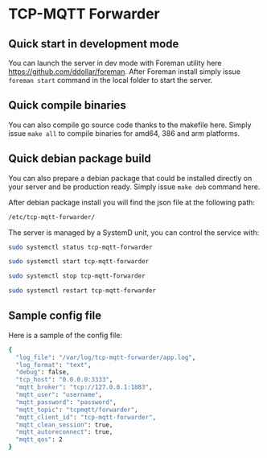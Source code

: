 # TCP-MQTT Forwarder

## Quick start in development mode

You can launch the server in dev mode with Foreman utility here https://github.com/ddollar/foreman. After Foreman install simply issue `foreman start` command in the local folder to start the server.

## Quick compile binaries

You can also compile go source code thanks to the makefile here. Simply issue `make all` to compile binaries for amd64, 386 and arm platforms.

## Quick debian package build

You can also prepare a debian package that could be installed directly on your server and be production ready.
Simply issue `make deb` command here.

After debian package install you will find the json file at the following path:

```sh
/etc/tcp-mqtt-forwarder/
```

The server is managed by a SystemD unit, you can control the service with:

```sh
sudo systemctl status tcp-mqtt-forwarder
```

```sh
sudo systemctl start tcp-mqtt-forwarder
```

```sh
sudo systemctl stop tcp-mqtt-forwarder
```

```sh
sudo systemctl restart tcp-mqtt-forwarder
```

## Sample config file

Here is a sample of the config file:

```sh
{
  "log_file": "/var/log/tcp-mqtt-forwarder/app.log",
  "log_format": "text",
  "debug": false,
  "tcp_host": "0.0.0.0:3333",
  "mqtt_broker": "tcp://127.0.0.1:1883",
  "mqtt_user": "username",
  "mqtt_password": "password",
  "mqtt_topic": "tcpmqtt/forwarder",
  "mqtt_client_id": "tcp-mqtt-forwarder",
  "mqtt_clean_session": true,
  "mqtt_autoreconnect": true,
  "mqtt_qos": 2
}
```
